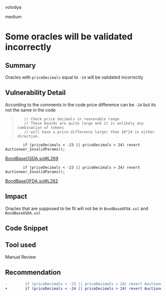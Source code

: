 volodya

medium

# Some oracles will be validated incorrectly

## Summary
Oracles with `priceDecimals` equal to `-24` will be validated incorrectly

## Vulnerability Detail
According to the comments in the code price difference can be `-24` but its not the same in the code
>        // Check price decimals in reasonable range
>        // These bounds are quite large and it is unlikely any combination of tokens
>        // will have a price difference larger than 10^24 in either direction.

```solidity
        if (priceDecimals < -23 || priceDecimals > 24) revert Auctioneer_InvalidParams();
```
[BondBaseOSDA.sol#L269](https://github.com/sherlock-audit/2023-02-bond/blob/main/bonds/src/bases/BondBaseOSDA.sol#L269)

```solidity
        if (priceDecimals < -23 || priceDecimals > 24) revert Auctioneer_InvalidParams();
```

[BondBaseOFDA.sol#L262](https://github.com/sherlock-audit/2023-02-bond/blob/main/bonds/src/bases/BondBaseOFDA.sol#L262)

## Impact
Oracles that are supposed to be fit will not be in `BondBaseOFDA.sol` and `BondBaseOSDA.sol`
## Code Snippet

## Tool used

Manual Review

## Recommendation
```diff
-        if (priceDecimals < -23 || priceDecimals > 24) revert Auctioneer_InvalidParams();
+        if (priceDecimals < -24 || priceDecimals > 24) revert Auctioneer_InvalidParams();
```